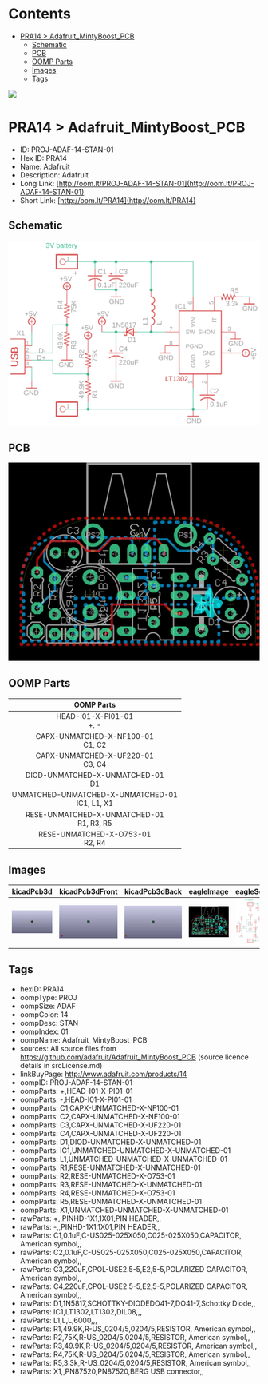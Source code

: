 



Contents
========

* [PRA14 > Adafruit_MintyBoost_PCB](#pra14--adafruit_mintyboost_pcb)
	* [Schematic](#schematic)
	* [PCB](#pcb)
	* [OOMP Parts](#oomp-parts)
	* [Images](#images)
	* [Tags](#tags)
  
![][im]
# PRA14 > Adafruit_MintyBoost_PCB

- ID: PROJ-ADAF-14-STAN-01
- Hex ID: PRA14
- Name: Adafruit
- Description: Adafruit
- Long Link: [http://oom.lt/PROJ-ADAF-14-STAN-01](http://oom.lt/PROJ-ADAF-14-STAN-01)
- Short Link: [http://oom.lt/PRA14](http://oom.lt/PRA14)

## Schematic
  
[![schem](eagleSchemImage.png)](eagleSchemImage.png)
## PCB
  
[![pcb](eagleImage.png)](eagleImage.png)
## OOMP Parts
  

|OOMP Parts|
| :---: |
|HEAD-I01-X-PI01-01<BR>+, -|
|CAPX-UNMATCHED-X-NF100-01<BR>C1, C2|
|CAPX-UNMATCHED-X-UF220-01<BR>C3, C4|
|DIOD-UNMATCHED-X-UNMATCHED-01<BR>D1|
|UNMATCHED-UNMATCHED-X-UNMATCHED-01<BR>IC1, L1, X1|
|RESE-UNMATCHED-X-UNMATCHED-01<BR>R1, R3, R5|
|RESE-UNMATCHED-X-O753-01<BR>R2, R4|

## Images
  
  

|kicadPcb3d|kicadPcb3dFront|kicadPcb3dBack|eagleImage|eagleSchemImage|
| :---: | :---: | :---: | :---: | :---: |
|[![kicadPcb3d](kicadPcb3d_140.png)](kicadPcb3d.png)|[![kicadPcb3dFront](kicadPcb3dFront_140.png)](kicadPcb3dFront.png)|[![kicadPcb3dBack](kicadPcb3dBack_140.png)](kicadPcb3dBack.png)|[![eagleImage](eagleImage_140.png)](eagleImage.png)|[![eagleSchemImage](eagleSchemImage_140.png)](eagleSchemImage.png)|

## Tags

- hexID: PRA14
- oompType: PROJ
- oompSize: ADAF
- oompColor: 14
- oompDesc: STAN
- oompIndex: 01
- oompName: Adafruit_MintyBoost_PCB
- sources: All source files from https://github.com/adafruit/Adafruit_MintyBoost_PCB (source licence details in srcLicense.md)
- linkBuyPage: http://www.adafruit.com/products/14
- oompID: PROJ-ADAF-14-STAN-01
- oompParts: +,HEAD-I01-X-PI01-01
- oompParts: -,HEAD-I01-X-PI01-01
- oompParts: C1,CAPX-UNMATCHED-X-NF100-01
- oompParts: C2,CAPX-UNMATCHED-X-NF100-01
- oompParts: C3,CAPX-UNMATCHED-X-UF220-01
- oompParts: C4,CAPX-UNMATCHED-X-UF220-01
- oompParts: D1,DIOD-UNMATCHED-X-UNMATCHED-01
- oompParts: IC1,UNMATCHED-UNMATCHED-X-UNMATCHED-01
- oompParts: L1,UNMATCHED-UNMATCHED-X-UNMATCHED-01
- oompParts: R1,RESE-UNMATCHED-X-UNMATCHED-01
- oompParts: R2,RESE-UNMATCHED-X-O753-01
- oompParts: R3,RESE-UNMATCHED-X-UNMATCHED-01
- oompParts: R4,RESE-UNMATCHED-X-O753-01
- oompParts: R5,RESE-UNMATCHED-X-UNMATCHED-01
- oompParts: X1,UNMATCHED-UNMATCHED-X-UNMATCHED-01
- rawParts: +,,PINHD-1X1,1X01,PIN HEADER,,
- rawParts: -,,PINHD-1X1,1X01,PIN HEADER,,
- rawParts: C1,0.1uF,C-US025-025X050,C025-025X050,CAPACITOR, American symbol,,
- rawParts: C2,0.1uF,C-US025-025X050,C025-025X050,CAPACITOR, American symbol,,
- rawParts: C3,220uF,CPOL-USE2.5-5,E2,5-5,POLARIZED CAPACITOR, American symbol,,
- rawParts: C4,220uF,CPOL-USE2.5-5,E2,5-5,POLARIZED CAPACITOR, American symbol,,
- rawParts: D1,1N5817,SCHOTTKY-DIODEDO41-7,DO41-7,Schottky Diode,,
- rawParts: IC1,LT1302,LT1302,DIL08,,,
- rawParts: L1,L,L,6000,,,
- rawParts: R1,49.9K,R-US_0204/5,0204/5,RESISTOR, American symbol,,
- rawParts: R2,75K,R-US_0204/5,0204/5,RESISTOR, American symbol,,
- rawParts: R3,49.9K,R-US_0204/5,0204/5,RESISTOR, American symbol,,
- rawParts: R4,75K,R-US_0204/5,0204/5,RESISTOR, American symbol,,
- rawParts: R5,3.3k,R-US_0204/5,0204/5,RESISTOR, American symbol,,
- rawParts: X1,,PN87520,PN87520,BERG USB connector,,



[im]: kicadPcb3d_450.png
